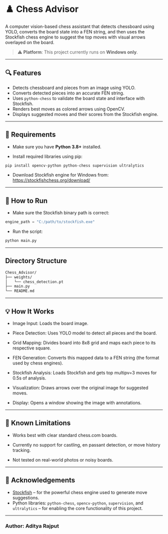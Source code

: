 # ♟️ Chess Advisor

A computer vision-based chess assistant that detects chessboard using YOLO, converts the board state into a FEN string, and then uses the Stockfish chess engine to suggest the top moves with visual arrows overlayed on the board.

> ⚠️ **Platform**: This project currently runs on **Windows only**.

---

## 🔍 Features

- Detects chessboard and pieces from an image using YOLO.
- Converts detected pieces into an accurate FEN string.
- Uses `python-chess` to validate the board state and interface with Stockfish.
- Renders best moves as colored arrows using OpenCV.
- Displays suggested moves and their scores from the Stockfish engine.

---

## 🧰 Requirements

- Make sure you have **Python 3.8+** installed.

- Install required libraries using pip:

```bash
pip install opencv-python python-chess supervision ultralytics
```
- Download Stockfish engine for Windows from: https://stockfishchess.org/download/

---

## 🚀 How to Run

- Make sure the Stockfish binary path is correct:

```python
engine_path = "C:/path/to/stockfish.exe"
```
- Run the script:

```bash
python main.py
```
---

## Directory Structure

```bash
Chess_Advisor/
├── weights/
│   └── chess_detection.pt
├── main.py
└── README.md
```

---

## 💡 How It Works

- Image Input: Loads the board image.

- Piece Detection: Uses YOLO model to detect all pieces and the board.

- Grid Mapping: Divides board into 8x8 grid and maps each piece to its respective square.

- FEN Generation: Converts this mapped data to a FEN string (the format used by chess engines).

- Stockfish Analysis: Loads Stockfish and gets top multipv=3 moves for 0.5s of analysis.

- Visualization: Draws arrows over the original image for suggested moves.

- Display: Opens a window showing the image with annotations.

---

## 📌 Known Limitations

- Works best with clear standard chess.com boards.

- Currently no support for castling, en passant detection, or move history tracking.

- Not tested on real-world photos or noisy boards.

---

## 🙏 Acknowledgements

- [Stockfish](https://stockfishchess.org) – for the powerful chess engine used to generate move suggestions.
- Python libraries: `python-chess`, `opencv-python`, `supervision`, and `ultralytics` – for enabling the core functionality of this project.

---

### Author: Aditya Rajput